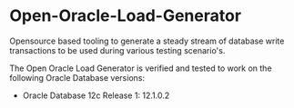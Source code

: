 Open-Oracle-Load-Generator
==========================

Opensource based tooling to generate a steady stream of database write transactions to be used during various testing scenario's.

The Open Oracle Load Generator is verified and tested to work on the following Oracle Database versions:
* Oracle Database 12c Release 1: 12.1.0.2
